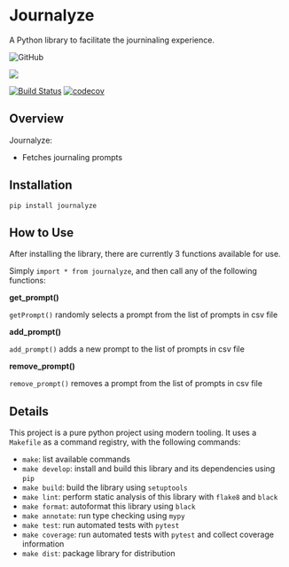 # Journalyze

A Python library to facilitate the journinaling experience.

![GitHub](https://img.shields.io/badge/license-MIT-ff69b4)

[![](https://img.shields.io/github/issues/jedlr/journalyze?color=ff69b4)](https://github.com/jedlr/journalyze/issues)

[![Build Status](https://github.com/jedlr/journalyze/workflows/Build%20Status/badge.svg?branch=main)](https://github.com/jedlr/journalyze/actions?query=workflow%3A%22Build+Status%22)
[![codecov](https://codecov.io/gh/jedlr/journalyze/branch/main/graph/badge.svg)](https://codecov.io/gh/jedlr/journalyze)

## Overview
Journalyze:
* Fetches journaling prompts 

## Installation
```
pip install journalyze
```
## How to Use
After installing the library, there are currently 3 functions available for use.

Simply `import * from journalyze`, and then call any of the following functions:

**get_prompt()**

`getPrompt()` randomly selects a prompt from the list of prompts in csv file

**add_prompt()**

`add_prompt()` adds a new prompt to the list of prompts in csv file

**remove_prompt()**

`remove_prompt()` removes a prompt from the list of prompts in csv file

## Details
This project is a pure python project using modern tooling. It uses a `Makefile` as a command registry, with the following commands:
- `make`: list available commands
- `make develop`: install and build this library and its dependencies using `pip`
- `make build`: build the library using `setuptools`
- `make lint`: perform static analysis of this library with `flake8` and `black`
- `make format`: autoformat this library using `black`
- `make annotate`: run type checking using `mypy`
- `make test`: run automated tests with `pytest`
- `make coverage`: run automated tests with `pytest` and collect coverage information
- `make dist`: package library for distribution
